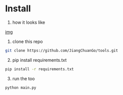 # Install

1. how it looks like

[img](https://raw.githubusercontent.com/JiangChuanGo/imgbed/master/2019/12/screen_cap.png)

1. clone this repo
  ```bash
  git clone https://github.com/JiangChuanGo/tools.git 
  ```

2. pip install requirements.txt
  ```bash
  pip install -r requirements.txt
  ```

3. run the too
  ```bash
  python main.py
  ```

